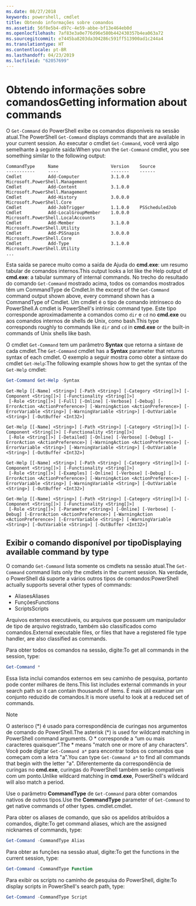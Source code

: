 ```yaml
---
ms.date: 08/27/2018
keywords: powershell, cmdlet
title: Obtendo informações sobre comandos
ms.assetid: 56f8e5b4-d97c-4e59-abbe-bf13e464eb0d
ms.openlocfilehash: 7af83e3a0e776d96e580b442430357b4ea063a72
ms.sourcegitcommit: e7445ba8203da304286c591ff513900ad1c244a4
ms.translationtype: HT
ms.contentlocale: pt-BR
ms.lasthandoff: 04/23/2019
ms.locfileid: "62057699"
---
```

# <a name="getting-information-about-commands"></a><span data-ttu-id="2e9ee-103">Obtendo informações sobre comandos</span><span class="sxs-lookup"><span data-stu-id="2e9ee-103">Getting information about commands</span></span>

<span data-ttu-id="2e9ee-104">O `Get-Command` do PowerShell exibe os comandos disponíveis na sessão atual.</span><span class="sxs-lookup"><span data-stu-id="2e9ee-104">The PowerShell `Get-Command` displays commands that are available in your current session.</span></span>
<span data-ttu-id="2e9ee-105">Ao executar o cmdlet `Get-Command`, você verá algo semelhante à seguinte saída:</span><span class="sxs-lookup"><span data-stu-id="2e9ee-105">When you run the `Get-Command` cmdlet, you see something similar to the following output:</span></span>

```output
CommandType     Name                    Version    Source
-----------     ----                    -------    ------
Cmdlet          Add-Computer            3.1.0.0    Microsoft.PowerShell.Management
Cmdlet          Add-Content             3.1.0.0    Microsoft.PowerShell.Management
Cmdlet          Add-History             3.0.0.0    Microsoft.PowerShell.Core
Cmdlet          Add-JobTrigger          1.1.0.0    PSScheduledJob
Cmdlet          Add-LocalGroupMember    1.0.0.0    Microsoft.PowerShell.LocalAccounts
Cmdlet          Add-Member              3.1.0.0    Microsoft.PowerShell.Utility
Cmdlet          Add-PSSnapin            3.0.0.0    Microsoft.PowerShell.Core
Cmdlet          Add-Type                3.1.0.0    Microsoft.PowerShell.Utility
...
```

<span data-ttu-id="2e9ee-106">Esta saída se parece muito como a saída de Ajuda do **cmd.exe**: um resumo tabular de comandos internos.</span><span class="sxs-lookup"><span data-stu-id="2e9ee-106">This output looks a lot like the Help output of **cmd.exe**: a tabular summary of internal commands.</span></span> <span data-ttu-id="2e9ee-107">No trecho do resultado do comando `Get-Command` mostrado acima, todos os comandos mostrados têm um CommandType de Cmdlet.</span><span class="sxs-lookup"><span data-stu-id="2e9ee-107">In the excerpt of the `Get-Command` command output shown above, every command shown has a CommandType of Cmdlet.</span></span> <span data-ttu-id="2e9ee-108">Um cmdlet é o tipo de comando intrínseco do PowerShell.</span><span class="sxs-lookup"><span data-stu-id="2e9ee-108">A cmdlet is PowerShell's intrinsic command type.</span></span> <span data-ttu-id="2e9ee-109">Este tipo corresponde aproximadamente a comandos como `dir` e `cd` no **cmd.exe** ou aos comandos internos de shells de Unix, como bash.</span><span class="sxs-lookup"><span data-stu-id="2e9ee-109">This type corresponds roughly to commands like `dir` and `cd` in **cmd.exe** or the built-in commands of Unix shells like bash.</span></span>

<span data-ttu-id="2e9ee-110">O cmdlet `Get-Command` tem um parâmetro **Syntax** que retorna a sintaxe de cada cmdlet.</span><span class="sxs-lookup"><span data-stu-id="2e9ee-110">The `Get-Command` cmdlet has a **Syntax** parameter that returns syntax of each cmdlet.</span></span> <span data-ttu-id="2e9ee-111">O exemplo a seguir mostra como obter a sintaxe do cmdlet `Get-Help`:</span><span class="sxs-lookup"><span data-stu-id="2e9ee-111">The following example shows how to get the syntax of the `Get-Help` cmdlet:</span></span>

```powershell
Get-Command Get-Help -Syntax
```

```output
Get-Help [[-Name] <String>] [-Path <String>] [-Category <String[]>] [-Component <String[]>] [-Functionality <String[]>]
 [-Role <String[]>] [-Full] [-Online] [-Verbose] [-Debug] [-ErrorAction <ActionPreference>] [-WarningAction <ActionPreference>] [-ErrorVariable <String>] [-WarningVariable <String>] [-OutVariable <String>] [-OutBuffer <Int32>]

Get-Help [[-Name] <String>] [-Path <String>] [-Category <String[]>] [-Component <String[]>] [-Functionality <String[]>]
 [-Role <String[]>] [-Detailed] [-Online] [-Verbose] [-Debug] [-ErrorAction <ActionPreference>] [-WarningAction <ActionPreference>] [-ErrorVariable <String>] [-WarningVariable <String>] [-OutVariable <String>] [-OutBuffer <Int32>]

Get-Help [[-Name] <String>] [-Path <String>] [-Category <String[]>] [-Component <String[]>] [-Functionality <String[]>]
 [-Role <String[]>] [-Examples] [-Online] [-Verbose] [-Debug] [-ErrorAction <ActionPreference>] [-WarningAction <ActionPreference>] [-ErrorVariable <String>] [-WarningVariable <String>] [-OutVariable <String>] [-OutBuffer <Int32>]

Get-Help [[-Name] <String>] [-Path <String>] [-Category <String[]>] [-Component <String[]>] [-Functionality <String[]>]
 [-Role <String[]>] [-Parameter <String>] [-Online] [-Verbose] [-Debug] [-ErrorAction <ActionPreference>] [-WarningAction <ActionPreference>] [-ErrorVariable <String>] [-WarningVariable <String>] [-OutVariable <String>] [-OutBuffer <Int32>]
```

## <a name="displaying-available-command-by-type"></a><span data-ttu-id="2e9ee-112">Exibir o comando disponível por tipo</span><span class="sxs-lookup"><span data-stu-id="2e9ee-112">Displaying available command by type</span></span>

<span data-ttu-id="2e9ee-113">O comando `Get-Command` lista somente os cmdlets na sessão atual.</span><span class="sxs-lookup"><span data-stu-id="2e9ee-113">The `Get-Command` command lists only the cmdlets in the current session.</span></span> <span data-ttu-id="2e9ee-114">Na verdade, o PowerShell dá suporte a vários outros tipos de comandos:</span><span class="sxs-lookup"><span data-stu-id="2e9ee-114">PowerShell actually supports several other types of commands:</span></span>

- <span data-ttu-id="2e9ee-115">Aliases</span><span class="sxs-lookup"><span data-stu-id="2e9ee-115">Aliases</span></span>
- <span data-ttu-id="2e9ee-116">Funções</span><span class="sxs-lookup"><span data-stu-id="2e9ee-116">Functions</span></span>
- <span data-ttu-id="2e9ee-117">Scripts</span><span class="sxs-lookup"><span data-stu-id="2e9ee-117">Scripts</span></span>

<span data-ttu-id="2e9ee-118">Arquivos externos executáveis, ou arquivos que possuem um manipulador de tipo de arquivo registrado, também são classificados como comandos.</span><span class="sxs-lookup"><span data-stu-id="2e9ee-118">External executable files, or files that have a registered file type handler, are also classified as commands.</span></span>

<span data-ttu-id="2e9ee-119">Para obter todos os comandos na sessão, digite:</span><span class="sxs-lookup"><span data-stu-id="2e9ee-119">To get all commands in the session, type:</span></span>

```powershell
Get-Command *
```

<span data-ttu-id="2e9ee-120">Essa lista inclui comandos externos em seu caminho de pesquisa, portanto pode conter milhares de itens.</span><span class="sxs-lookup"><span data-stu-id="2e9ee-120">This list includes external commands in your search path so it can contain thousands of items.</span></span>
<span data-ttu-id="2e9ee-121">É mais útil examinar um conjunto reduzido de comandos.</span><span class="sxs-lookup"><span data-stu-id="2e9ee-121">It is more useful to look at a reduced set of commands.</span></span>

> [!NOTE]
> <span data-ttu-id="2e9ee-122">O asterisco (\*) é usado para correspondência de curingas nos argumentos de comando do PowerShell.</span><span class="sxs-lookup"><span data-stu-id="2e9ee-122">The asterisk (\*) is used for wildcard matching in PowerShell command arguments.</span></span> <span data-ttu-id="2e9ee-123">O \* corresponde a “um ou mais caracteres quaisquer”.</span><span class="sxs-lookup"><span data-stu-id="2e9ee-123">The \* means "match one or more of any characters".</span></span> <span data-ttu-id="2e9ee-124">Você pode digitar `Get-Command a*` para encontrar todos os comandos que começam com a letra "a".</span><span class="sxs-lookup"><span data-stu-id="2e9ee-124">You can type `Get-Command a*` to find all commands that begin with the letter "a".</span></span> <span data-ttu-id="2e9ee-125">Diferentemente da correspondência de curingas no **cmd.exe**, curingas do PowerShell também serão compatíveis com um ponto.</span><span class="sxs-lookup"><span data-stu-id="2e9ee-125">Unlike wildcard matching in **cmd.exe**, PowerShell's wildcard will also match a period.</span></span>

<span data-ttu-id="2e9ee-126">Use o parâmetro **CommandType** de `Get-Command` para obter comandos nativos de outros tipos.</span><span class="sxs-lookup"><span data-stu-id="2e9ee-126">Use the **CommandType** parameter of `Get-Command` to get native commands of other types.</span></span>
<span data-ttu-id="2e9ee-127">cmdlet.</span><span class="sxs-lookup"><span data-stu-id="2e9ee-127">cmdlet.</span></span>

<span data-ttu-id="2e9ee-128">Para obter os aliases de comando, que são os apelidos atribuídos a comandos, digite:</span><span class="sxs-lookup"><span data-stu-id="2e9ee-128">To get command aliases, which are the assigned nicknames of commands, type:</span></span>

```powershell
Get-Command -CommandType Alias
```

<span data-ttu-id="2e9ee-129">Para obter as funções na sessão atual, digite:</span><span class="sxs-lookup"><span data-stu-id="2e9ee-129">To get the functions in the current session, type:</span></span>

```powershell
Get-Command -CommandType Function
```

<span data-ttu-id="2e9ee-130">Para exibir os scripts no caminho de pesquisa do PowerShell, digite:</span><span class="sxs-lookup"><span data-stu-id="2e9ee-130">To display scripts in PowerShell's search path, type:</span></span>

```powershell
Get-Command -CommandType Script
```